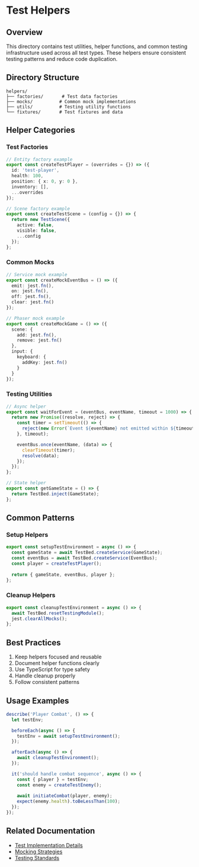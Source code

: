 # Test Helpers

## Overview
This directory contains test utilities, helper functions, and common testing infrastructure used across all test types. These helpers ensure consistent testing patterns and reduce code duplication.

## Directory Structure
```
helpers/
├── factories/       # Test data factories
├── mocks/          # Common mock implementations
├── utils/          # Testing utility functions
└── fixtures/       # Test fixtures and data
```

## Helper Categories

### Test Factories
```typescript
// Entity factory example
export const createTestPlayer = (overrides = {}) => ({
  id: 'test-player',
  health: 100,
  position: { x: 0, y: 0 },
  inventory: [],
  ...overrides
});

// Scene factory example
export const createTestScene = (config = {}) => {
  return new TestScene({
    active: false,
    visible: false,
    ...config
  });
};
```

### Common Mocks
```typescript
// Service mock example
export const createMockEventBus = () => ({
  emit: jest.fn(),
  on: jest.fn(),
  off: jest.fn(),
  clear: jest.fn()
});

// Phaser mock example
export const createMockGame = () => ({
  scene: {
    add: jest.fn(),
    remove: jest.fn()
  },
  input: {
    keyboard: {
      addKey: jest.fn()
    }
  }
});
```

### Testing Utilities
```typescript
// Async helper
export const waitForEvent = (eventBus, eventName, timeout = 1000) => {
  return new Promise((resolve, reject) => {
    const timer = setTimeout(() => {
      reject(new Error(`Event ${eventName} not emitted within ${timeout}ms`));
    }, timeout);

    eventBus.once(eventName, (data) => {
      clearTimeout(timer);
      resolve(data);
    });
  });
};

// State helper
export const getGameState = () => {
  return TestBed.inject(GameState);
};
```

## Common Patterns

### Setup Helpers
```typescript
export const setupTestEnvironment = async () => {
  const gameState = await TestBed.createService(GameState);
  const eventBus = await TestBed.createService(EventBus);
  const player = createTestPlayer();
  
  return { gameState, eventBus, player };
};
```

### Cleanup Helpers
```typescript
export const cleanupTestEnvironment = async () => {
  await TestBed.resetTestingModule();
  jest.clearAllMocks();
};
```

## Best Practices
1. Keep helpers focused and reusable
2. Document helper functions clearly
3. Use TypeScript for type safety
4. Handle cleanup properly
5. Follow consistent patterns

## Usage Examples
```typescript
describe('Player Combat', () => {
  let testEnv;

  beforeEach(async () => {
    testEnv = await setupTestEnvironment();
  });

  afterEach(async () => {
    await cleanupTestEnvironment();
  });

  it('should handle combat sequence', async () => {
    const { player } = testEnv;
    const enemy = createTestEnemy();
    
    await initiateCombat(player, enemy);
    expect(enemy.health).toBeLessThan(100);
  });
});
```

## Related Documentation
- [Test Implementation Details](../test-implementation-details.md)
- [Mocking Strategies](../mocking/strategies.md)
- [Testing Standards](../testing-standards.md)
